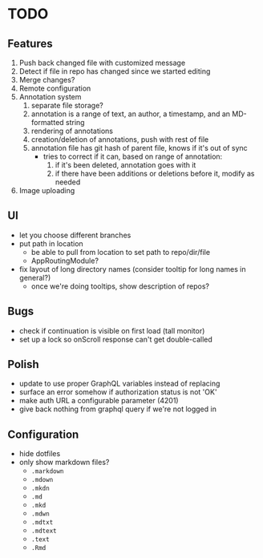 # TODO

## Features
1. Push back changed file with customized message
2. Detect if file in repo has changed since we started editing
3. Merge changes? 
4. Remote configuration
4. Annotation system
    1. separate file storage?
    2. annotation is a range of text, an author, a timestamp, and an MD-formatted string
    3. rendering of annotations
    4. creation/deletion of annotations, push with rest of file
    5. annotation file has git hash of parent file, knows if it's out of sync
       - tries to correct if it can, based on range of annotation: 
         1. if it's been deleted, annotation goes with it
         2. if there have been additions or deletions before it, modify as needed
5. Image uploading

## UI
* let you choose different branches
* put path in location
  * be able to pull from location to set path to repo/dir/file
  * AppRoutingModule?
* fix layout of long directory names (consider tooltip for long names in general?)
  * once we're doing tooltips, show description of repos?

## Bugs
* check if continuation is visible on first load (tall monitor)
* set up a lock so onScroll response can't get double-called

## Polish
* update to use proper GraphQL variables instead of replacing
* surface an error somehow if authorization status is not 'OK'
* make auth URL a configurable parameter (4201)
* give back nothing from graphql query if we're not logged in

## Configuration
* hide dotfiles
* only show markdown files?
  * `.markdown`
  * `.mdown`
  * `.mkdn`
  * `.md`
  * `.mkd`
  * `.mdwn`
  * `.mdtxt`
  * `.mdtext`
  * `.text`
  * `.Rmd`
